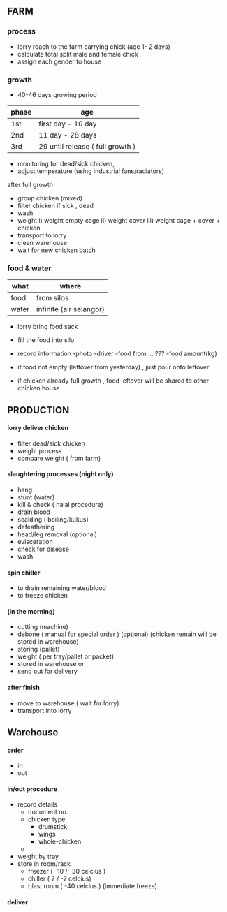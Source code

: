## FARM
### process 
- lorry reach to the farm carrying chick (age 1- 2 days)
- calculate total split male and female chick 
- assign each gender to house

### growth
- 40-46 days growing period 

| phase | age                              |
| ----- | -------------------------------- |
| 1st   | first day - 10 day               |
| 2nd   | 11 day - 28 days                 |
| 3rd   | 29 until release ( full growth ) |
- monitoring for dead/sick chicken, 
- adjust temperature (using industrial fans/radiators)

after full growth
- group chicken (mixed)
- filter chicken if sick , dead
- wash
- weight 
i) weight empty cage
ii) weight cover 
iii) weight cage + cover + chicken 
- transport to lorry
- clean warehouse
- wait for new chicken batch

### food & water
| what  | where                   |
| ----- | ----------------------- |
| food  | from silos              |
| water | infinite (air selangor) |

- lorry bring food sack
- fill the food into silo
- record information
-photo
-driver
-food from ... ??? 
-food amount(kg)

- if food not empty (leftover from yesterday) , just pour onto leftover
- if chicken already full growth , food leftover will be shared to other chicken house 

## PRODUCTION

#### lorry deliver chicken
- filter dead/sick chicken
- weight process 
- compare weight ( from farm)
#### slaughtering processes (night only)
- hang 
- stunt (water)
- kill & check ( halal procedure)
- drain blood 
- scalding ( boiling/kukus)
- defeathering
- head/leg removal (optional)
- evisceration
- check for disease
- wash
#### spin chiller
- to drain remaining water/blood
- to freeze chicken
#### (in the morning)
- cutting (machine)
- debone ( manual for special order ) (optional) (chicken remain will be stored in warehouse)
- storing (pallet)
- weight ( per tray/pallet or packet)
- stored in warehouse or 
- send out for delivery

#### after finish
- move to warehouse ( wait for lorry)
- transport into lorry

## Warehouse
#### order 
- in 
- out 
#### in/out procedure
- record details
	- document no.
	- chicken type
		- drumstick
		- wings
		- whole-chicken
	- 
- weight by tray
- store in room/rack
	- freezer ( -10 / -30 celcius )
	- chiller ( 2 / -2 celcius)
	- blast room ( -40 celcius ) (immediate freeze) 
#### deliver
